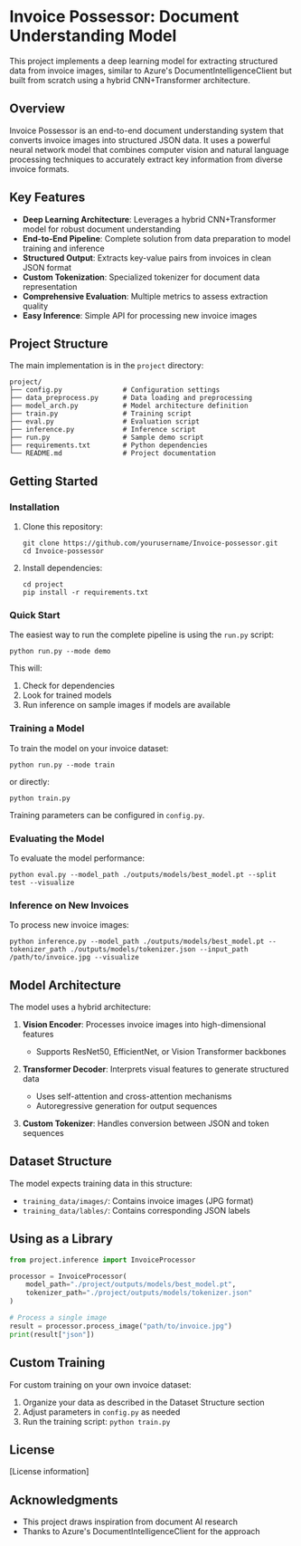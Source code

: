 # Invoice Possessor: Document Understanding Model

This project implements a deep learning model for extracting structured data from invoice images, similar to Azure's DocumentIntelligenceClient but built from scratch using a hybrid CNN+Transformer architecture.

## Overview

Invoice Possessor is an end-to-end document understanding system that converts invoice images into structured JSON data. It uses a powerful neural network model that combines computer vision and natural language processing techniques to accurately extract key information from diverse invoice formats.

## Key Features

- **Deep Learning Architecture**: Leverages a hybrid CNN+Transformer model for robust document understanding
- **End-to-End Pipeline**: Complete solution from data preparation to model training and inference
- **Structured Output**: Extracts key-value pairs from invoices in clean JSON format
- **Custom Tokenization**: Specialized tokenizer for document data representation
- **Comprehensive Evaluation**: Multiple metrics to assess extraction quality
- **Easy Inference**: Simple API for processing new invoice images

## Project Structure

The main implementation is in the `project` directory:

```
project/
├── config.py               # Configuration settings
├── data_preprocess.py      # Data loading and preprocessing
├── model_arch.py           # Model architecture definition
├── train.py                # Training script
├── eval.py                 # Evaluation script
├── inference.py            # Inference script
├── run.py                  # Sample demo script
├── requirements.txt        # Python dependencies
└── README.md               # Project documentation
```

## Getting Started

### Installation

1. Clone this repository:
   ```
   git clone https://github.com/yourusername/Invoice-possessor.git
   cd Invoice-possessor
   ```

2. Install dependencies:
   ```
   cd project
   pip install -r requirements.txt
   ```

### Quick Start

The easiest way to run the complete pipeline is using the `run.py` script:

```
python run.py --mode demo
```

This will:
1. Check for dependencies
2. Look for trained models
3. Run inference on sample images if models are available

### Training a Model

To train the model on your invoice dataset:

```
python run.py --mode train
```

or directly:

```
python train.py
```

Training parameters can be configured in `config.py`.

### Evaluating the Model

To evaluate the model performance:

```
python eval.py --model_path ./outputs/models/best_model.pt --split test --visualize
```

### Inference on New Invoices

To process new invoice images:

```
python inference.py --model_path ./outputs/models/best_model.pt --tokenizer_path ./outputs/models/tokenizer.json --input_path /path/to/invoice.jpg --visualize
```

## Model Architecture

The model uses a hybrid architecture:

1. **Vision Encoder**: Processes invoice images into high-dimensional features
   - Supports ResNet50, EfficientNet, or Vision Transformer backbones

2. **Transformer Decoder**: Interprets visual features to generate structured data
   - Uses self-attention and cross-attention mechanisms
   - Autoregressive generation for output sequences

3. **Custom Tokenizer**: Handles conversion between JSON and token sequences

## Dataset Structure

The model expects training data in this structure:
- `training_data/images/`: Contains invoice images (JPG format)
- `training_data/lables/`: Contains corresponding JSON labels

## Using as a Library

```python
from project.inference import InvoiceProcessor

processor = InvoiceProcessor(
    model_path="./project/outputs/models/best_model.pt",
    tokenizer_path="./project/outputs/models/tokenizer.json"
)

# Process a single image
result = processor.process_image("path/to/invoice.jpg")
print(result["json"])
```

## Custom Training

For custom training on your own invoice dataset:

1. Organize your data as described in the Dataset Structure section
2. Adjust parameters in `config.py` as needed
3. Run the training script: `python train.py`

## License

[License information]

## Acknowledgments

- This project draws inspiration from document AI research
- Thanks to Azure's DocumentIntelligenceClient for the approach 